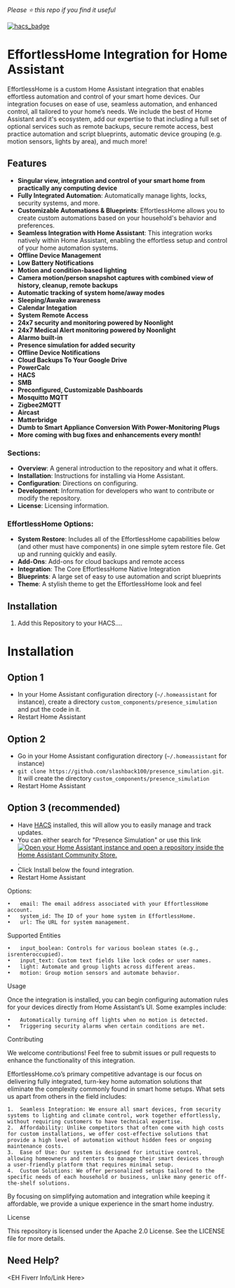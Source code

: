 *Please :star: this repo if you find it useful*

[![hacs_badge](https://img.shields.io/badge/HACS-Default-orange.svg)](https://github.com/hacs/integration)

# EffortlessHome Integration for Home Assistant

EffortlessHome is a custom Home Assistant integration that enables effortless automation and control of your smart home devices. Our integration focuses on ease of use, seamless automation, and enhanced control, all tailored to your home’s needs. We include the best of Home Assistant and it's ecosystem, add our expertise to that including a full set of optional services such as remote backups, secure remote access, best practice automation and script blueprints, automatic device grouping (e.g. motion sensors, lights by area), and much more!

## Features

- **Singular view, integration and control of your smart home from practically any computing device**
- **Fully Integrated Automation**: Automatically manage lights, locks, security systems, and more.
- **Customizable Automations & Blueprints**: EffortlessHome allows you to create custom automations based on your household's behavior and preferences.
- **Seamless Integration with Home Assistant**: This integration works natively within Home Assistant, enabling the effortless setup and control of your home automation systems.
- **Offline Device Management**
- **Low Battery Notifications**
- **Motion and condition-based lighting**
- **Camera motion/person snapshot captures with combined view of history, cleanup, remote backups**
- **Automatic tracking of system home/away modes**
- **Sleeping/Awake awareness**
- **Calendar Integation**
- **System Remote Access**
- **24x7 security and monitoring powered by Noonlight**
- **24x7 Medical Alert monitoring powered by Noonlight**
- **Alarmo built-in**
- **Presence simulation for added security**
- **Offline Device Notifications**
- **Cloud Backups To Your Google Drive**
- **PowerCalc**
- **HACS**
- **SMB**
- **Preconfigured, Customizable Dashboards**
- **Mosquitto MQTT**
- **Zigbee2MQTT**
- **Aircast**
- **Matterbridge**
- **Dumb to Smart Appliance Conversion With Power-Monitoring Plugs**
- **More coming with bug fixes and enhancements every month!**

### Sections:
- **Overview**: A general introduction to the repository and what it offers.
- **Installation**: Instructions for installing via Home Assistant.
- **Configuration**: Directions on configuring.
- **Development**: Information for developers who want to contribute or modify the repository.
- **License**: Licensing information.

### EffortlessHome Options:
- **System Restore**: Includes all of the EffortlessHome capabilities below (and other must have components) in one simple sytem restore file. Get up and running quickly and easily.
- **Add-Ons**: Add-ons for cloud backups and remote access
- **Integration**: The Core EffortlessHome Native Integration
- **Blueprints**: A large set of easy to use automation and script blueprints
- **Theme**: A stylish theme to get the EffortlessHome look and feel

## Installation

1. Add this Repository to your HACS....


# Installation
## Option 1
- In your Home Assistant configuration directory (`~/.homeassistant` for instance), create a directory `custom_components/presence_simulation` and put the code in it.
- Restart Home Assistant
## Option 2
- Go in your Home Assistant configuration directory (`~/.homeassistant` for instance)
- `git clone https://github.com/slashback100/presence_simulation.git`. It will create the directory `custom_components/presence_simulation`
- Restart Home Assistant
## Option 3 (recommended)
- Have [HACS](https://hacs.xyz/) installed, this will allow you to easily manage and track updates.
- You can either search for "Presence Simulation" or use this link [![Open your Home Assistant instance and open a repository inside the Home Assistant Community Store.](https://my.home-assistant.io/badges/hacs_repository.svg)](https://my.home-assistant.io/redirect/hacs_repository/?repository=presence_simulation&category=Integration&owner=slashback100).
- Click Install below the found integration.
- Restart Home Assistant

Options:

	•	email: The email address associated with your EffortlessHome account.
	•	system_id: The ID of your home system in EffortlessHome.
	•	url: The URL for system management.

Supported Entities

	•	input_boolean: Controls for various boolean states (e.g., isrenteroccupied).
	•	input_text: Custom text fields like lock codes or user names.
	•	light: Automate and group lights across different areas.
	•	motion: Group motion sensors and automate behavior.

Usage

Once the integration is installed, you can begin configuring automation rules for your devices directly from Home Assistant’s UI. Some examples include:

	•	Automatically turning off lights when no motion is detected.
	•	Triggering security alarms when certain conditions are met.

Contributing

We welcome contributions! Feel free to submit issues or pull requests to enhance the functionality of this integration.

EffortlessHome.co’s primary competitive advantage is our focus on delivering fully integrated, turn-key home automation solutions that eliminate the complexity commonly found in smart home setups. What sets us apart from others in the field includes:

	1.	Seamless Integration: We ensure all smart devices, from security systems to lighting and climate control, work together effortlessly, without requiring customers to have technical expertise.
	2.	Affordability: Unlike competitors that often come with high costs for custom installations, we offer cost-effective solutions that provide a high level of automation without hidden fees or ongoing maintenance costs.
	3.	Ease of Use: Our system is designed for intuitive control, allowing homeowners and renters to manage their smart devices through a user-friendly platform that requires minimal setup.
	4.	Custom Solutions: We offer personalized setups tailored to the specific needs of each household or business, unlike many generic off-the-shelf solutions.

By focusing on simplifying automation and integration while keeping it affordable, we provide a unique experience in the smart home industry.

License

This repository is licensed under the Apache 2.0 License. See the LICENSE file for more details.

## Need Help?
<EH Fiverr Info/Link Here>
<EH Website Link Here>
